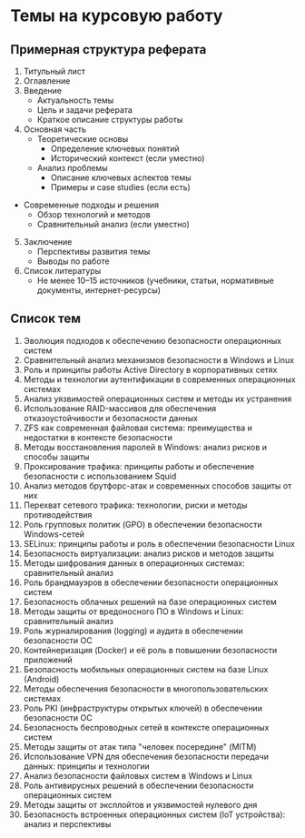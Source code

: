 # Темы на курсовую работу

## Примерная структура реферата
1) Титульный лист
2) Оглавление
3) Введение
    - Актуальность темы
    - Цель и задачи реферата
    - Краткое описание структуры работы
4) Основная часть
    - Теоретические основы
        - Определение ключевых понятий
        - Исторический контекст (если уместно)
    - Анализ проблемы
        - Описание ключевых аспектов темы
        - Примеры и case studies (если есть)
- Современные подходы и решения
    - Обзор технологий и методов
    - Сравнительный анализ (если уместно)
5) Заключение
    - Перспективы развития темы
    - Выводы по работе
6) Список литературы
    - Не менее 10–15 источников (учебники, статьи, нормативные документы, интернет-ресурсы)

## Список тем
1) Эволюция подходов к обеспечению безопасности операционных систем
2) Сравнительный анализ механизмов безопасности в Windows и Linux
3) Роль и принципы работы Active Directory в корпоративных сетях
4) Методы и технологии аутентификации в современных операционных системах
5) Анализ уязвимостей операционных систем и методы их устранения
6) Использование RAID-массивов для обеспечения отказоустойчивости и безопасности данных
7) ZFS как современная файловая система: преимущества и недостатки в контексте безопасности
8) Методы восстановления паролей в Windows: анализ рисков и способы защиты
9) Проксирование трафика: принципы работы и обеспечение безопасности с использованием Squid
10) Анализ методов брутфорс-атак и современных способов защиты от них
11) Перехват сетевого трафика: технологии, риски и методы противодействия
12) Роль групповых политик (GPO) в обеспечении безопасности Windows-сетей
13) SELinux: принципы работы и роль в обеспечении безопасности Linux
14) Безопасность виртуализации: анализ рисков и методов защиты
15) Методы шифрования данных в операционных системах: сравнительный анализ
16) Роль брандмауэров в обеспечении безопасности операционных систем
17) Безопасность облачных решений на базе операционных систем
18) Методы защиты от вредоносного ПО в Windows и Linux: сравнительный анализ
19) Роль журналирования (logging) и аудита в обеспечении безопасности ОС
20) Контейнеризация (Docker) и её роль в повышении безопасности приложений
21) Безопасность мобильных операционных систем на базе Linux (Android)
22) Методы обеспечения безопасности в многопользовательских системах
23) Роль PKI (инфраструктуры открытых ключей) в обеспечении безопасности ОС
24) Безопасность беспроводных сетей в контексте операционных систем
25) Методы защиты от атак типа "человек посередине" (MITM)
26) Использование VPN для обеспечения безопасности передачи данных: принципы и технологии
27) Анализ безопасности файловых систем в Windows и Linux
28) Роль антивирусных решений в обеспечении безопасности операционных систем
29) Методы защиты от эксплойтов и уязвимостей нулевого дня
30) Безопасность встроенных операционных систем (IoT устройства): анализ и перспективы